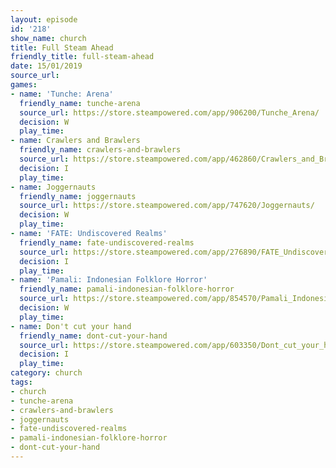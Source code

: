 ```yaml
---
layout: episode
id: '218'
show_name: church
title: Full Steam Ahead
friendly_title: full-steam-ahead
date: 15/01/2019
source_url: 
games:
- name: 'Tunche: Arena'
  friendly_name: tunche-arena
  source_url: https://store.steampowered.com/app/906200/Tunche_Arena/
  decision: W
  play_time: 
- name: Crawlers and Brawlers
  friendly_name: crawlers-and-brawlers
  source_url: https://store.steampowered.com/app/462860/Crawlers_and_Brawlers/
  decision: I
  play_time: 
- name: Joggernauts
  friendly_name: joggernauts
  source_url: https://store.steampowered.com/app/747620/Joggernauts/
  decision: W
  play_time: 
- name: 'FATE: Undiscovered Realms'
  friendly_name: fate-undiscovered-realms
  source_url: https://store.steampowered.com/app/276890/FATE_Undiscovered_Realms/
  decision: I
  play_time: 
- name: 'Pamali: Indonesian Folklore Horror'
  friendly_name: pamali-indonesian-folklore-horror
  source_url: https://store.steampowered.com/app/854570/Pamali_Indonesian_Folklore_Horror/
  decision: W
  play_time: 
- name: Don't cut your hand
  friendly_name: dont-cut-your-hand
  source_url: https://store.steampowered.com/app/603350/Dont_cut_your_hand/
  decision: I
  play_time: 
category: church
tags:
- church
- tunche-arena
- crawlers-and-brawlers
- joggernauts
- fate-undiscovered-realms
- pamali-indonesian-folklore-horror
- dont-cut-your-hand
---
```

